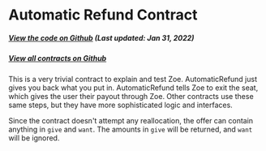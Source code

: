 # Automatic Refund Contract

<Zoe-Version/>

##### [View the code on Github](https://github.com/Agoric/agoric-sdk/blob/4e0aece631d8310c7ab8ef3f46fad8981f64d208/packages/zoe/src/contracts/automaticRefund.js) (Last updated: Jan 31, 2022)

##### [View all contracts on Github](https://github.com/Agoric/agoric-sdk/tree/master/packages/zoe/src/contracts)

This is a very trivial contract to explain and test Zoe.
AutomaticRefund just gives you back what you put in. AutomaticRefund
tells Zoe to exit the seat, which gives the user their payout
through Zoe. Other contracts use these same steps, but they
have more sophisticated logic and interfaces.

Since the contract doesn't attempt any reallocation, the offer can contain
anything in `give` and `want`. The amounts in `give` will be returned, and
`want` will be ignored.
